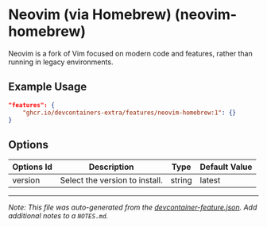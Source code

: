 
# Neovim (via Homebrew) (neovim-homebrew)

Neovim is a fork of Vim focused on modern code and features, rather than running in legacy environments.

## Example Usage

```json
"features": {
    "ghcr.io/devcontainers-extra/features/neovim-homebrew:1": {}
}
```

## Options

| Options Id | Description | Type | Default Value |
|-----|-----|-----|-----|
| version | Select the version to install. | string | latest |



---

_Note: This file was auto-generated from the [devcontainer-feature.json](devcontainer-feature.json).  Add additional notes to a `NOTES.md`._
